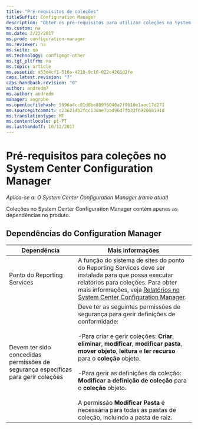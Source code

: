 ```yaml
---
title: "Pré-requisitos de coleções"
titleSuffix: Configuration Manager
description: "Obter os pré-requisitos para utilizar coleções no System Center Configuration Manager."
ms.custom: na
ms.date: 2/22/2017
ms.prod: configuration-manager
ms.reviewer: na
ms.suite: na
ms.technology: configmgr-other
ms.tgt_pltfrm: na
ms.topic: article
ms.assetid: a53e4cf1-518a-4210-9c16-022c4261d2fe
caps.latest.revision: "7"
caps.handback.revision: "0"
author: andredm7
ms.author: andredm
manager: angrobe
ms.openlocfilehash: 5696a4cc81d8be889f6040a2f9610e1aec17d271
ms.sourcegitcommit: c236214b2fcc13dae7bad96d7fb33f692868191d
ms.translationtype: MT
ms.contentlocale: pt-PT
ms.lasthandoff: 10/12/2017
---
```

# <a name="prerequisites-for-collections-in-system-center-configuration-manager"></a>Pré-requisitos para coleções no System Center Configuration Manager

*Aplica-se a: O System Center Configuration Manager (ramo atual)*

Coleções no System Center Configuration Manager contém apenas as dependências no produto.  

## <a name="configuration-manager-dependencies"></a>Dependências do Configuration Manager  

|Dependência|Mais informações|  
|----------------|----------------------|  
|Ponto do Reporting Services|A função do sistema de sites do ponto do Reporting Services deve ser instalada para que possa executar relatórios para coleções. Para obter mais informações, veja [Relatórios no System Center Configuration Manager](../../../../core/servers/manage/reporting.md).|  
|Devem ter sido concedidas permissões de segurança específicas para gerir coleções|Deve ter as seguintes permissões de segurança para gerir definições de conformidade:<br /><br /> -Para criar e gerir coleções: **Criar**, **eliminar**, **modificar**, **modificar pasta**, **mover objeto**, **leitura** e **ler recurso** para o **coleção** objeto.<br /><br /> -Para gerir as definições da coleção: **Modificar a definição de coleção** para o **coleção** objeto.<br /><br /> A permissão **Modificar Pasta** é necessária para todas as pastas de coleção, incluindo a pasta de raiz.|  
